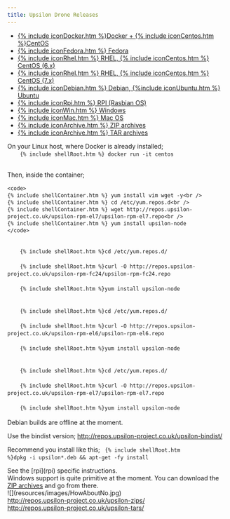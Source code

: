 ```yaml
---
title: Upsilon Drone Releases
---
```


<ul class = "tabmenu">
	<li><a href = "#dockerCentos">{% include iconDocker.htm %}Docker + {% include iconCentos.htm %}CentOS</a></li>
	<li><a href = "#fedora">{% include iconFedora.htm %} Fedora</a></li>
	<li><a href = "#el6">{% include iconRhel.htm %} RHEL, {% include iconCentos.htm %} CentOS (6.x)</a></li>
	<li><a href = "#el7">{% include iconRhel.htm %} RHEL, {% include iconCentos.htm %} CentOS (7.x)</a></li>
	<li><a href = "#debianUbuntu">{% include iconDebian.htm %} Debian, {%include iconUbuntu.htm %} Ubuntu</a></li>
	<li><a href = "#rpi">{% include iconRpi.htm %} RPI (Rasbian OS)</a></li>
	<li><a href = "#win">{% include iconWin.htm %} Windows</a></li>
	<li><a href = "#mac">{% include iconMac.htm %} Mac OS</a></li>
	<li><a href = "#archivesZip">{% include iconArchive.htm %} ZIP archives</a></li>
	<li><a href = "#archivesTar">{% include iconArchive.htm %} TAR archives</a></li>
</ul>

<div id = "dockerCentos" class = "tab">
On your Linux host, where Docker is already installed;
	<code>
	{% include shellRoot.htm %} docker run -it centos
	</code>

Then, inside the container;

	<code>
	{% include shellContainer.htm %} yum install vim wget -y<br />
	{% include shellContainer.htm %} cd /etc/yum.repos.d<br />
	{% include shellContainer.htm %} wget http://repos.upsilon-project.co.uk/upsilon-rpm-el7/upsilon-rpm-el7.repo<br />
	{% include shellContainer.htm %} yum install upsilon-node
	</code>
</div>

<div id = "fedora" class = "tab">
	<code>
	{% include shellRoot.htm %}cd /etc/yum.repos.d/<br />
	{% include shellRoot.htm %}curl -O http://repos.upsilon-project.co.uk/upsilon-rpm-fc24/upsilon-rpm-fc24.repo<br />
	{% include shellRoot.htm %}yum install upsilon-node
	</code>
</div>

<div id = "el6" class = "tab">
	<code>
	{% include shellRoot.htm %}cd /etc/yum.repos.d/<br />
	{% include shellRoot.htm %}curl -O http://repos.upsilon-project.co.uk/upsilon-rpm-el6/upsilon-rpm-el6.repo<br />
	{% include shellRoot.htm %}yum install upsilon-node
	</code>
</div>

<div id = "el7" class = "tab">
	<code>
	{% include shellRoot.htm %}cd /etc/yum.repos.d/<br />
	{% include shellRoot.htm %}curl -O http://repos.upsilon-project.co.uk/upsilon-rpm-el7/upsilon-rpm-el7.repo<br />
	{% include shellRoot.htm %}yum install upsilon-node
	</code>
</div>

<div id = "debianUbuntu" class = "tab">
Debian builds are offline at the moment. 

Use the bindist version; http://repos.upsilon-project.co.uk/upsilon-bindist/ 

Recommend you install like this; 
	<code>
	{% include shellRoot.htm %}dpkg -i upsilon*.deb && apt-get -fy install
	</code>
</div>

<div id = "rpi" class = "tab" markdown = "1">
See the [rpi](rpi) specific instructions.
</div>

<div id = "win" class = "tab">
Windows support is quite primitive at the moment. You can download the <a href = "#archivesZip">ZIP archives</a> and go from there.
</div>

<div id = "mac" class = "tab" markdown = "1">
![](resources/images/HowAboutNo.jpg)
</div>

<div id = "archivesZip" class = "tab">
<a href = "http://repos.upsilon-project.co.uk/upsilon-zips/">http://repos.upsilon-project.co.uk/upsilon-zips/</a>
</div>

<div id = "archivesTar" class = "tab">
<a href = "http://repos.upsilon-project.co.uk/upsilon-tars/">http://repos.upsilon-project.co.uk/upsilon-tars/</a>
</div>


<script>
document.addEventListener("DOMContentLoaded", function() {
	document.querySelectorAll("ul.tabmenu li").forEach(function(el) {
		el.addEventListener("click", function(evt) {
			document.querySelectorAll("ul.tabmenu li a").forEach(function (tabControl) {
				tabControl.classList.remove("selected");
			});

			evt.target.classList.add("selected");
		});
	});
})
</script>
